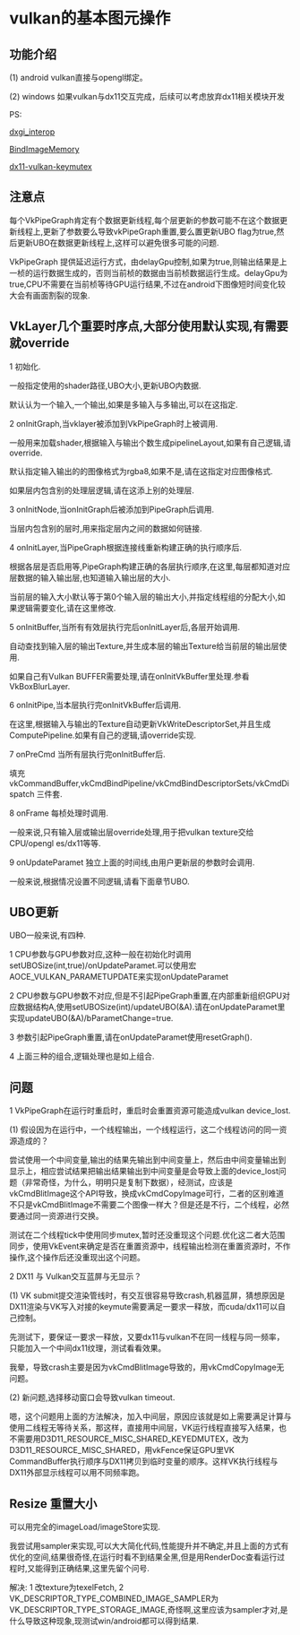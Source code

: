 # vulkan的基本图元操作

## 功能介绍

(1) android vulkan直接与opengl绑定。

(2) windows 如果vulkan与dx11交互完成，后续可以考虑放弃dx11相关模块开发

PS:

[dxgi_interop](https://github.com/krOoze/Hello_Triangle/blob/dxgi_interop/src/WSI/DxgiWsi.h)

[BindImageMemory](https://github.com/roman380/VulkanSdkDemos/blob/d3d11-image-interop/BindImageMemory2/BindImageMemory2.cpp#L154)

[dx11-vulkan-keymutex](https://github.com/KhronosGroup/VK-GL-CTS/blob/master/external/vulkancts/modules/vulkan/synchronization/vktSynchronizationWin32KeyedMutexTests.cpp)

## 注意点

每个VkPipeGraph肯定有个数据更新线程,每个层更新的参数可能不在这个数据更新线程上,更新了参数要么导致vkPipeGraph重置,要么置更新UBO flag为true,然后更新UBO在数据更新线程上,这样可以避免很多可能的问题.

VkPipeGraph 提供延迟运行方式，由delayGpu控制,如果为true,则输出结果是上一桢的运行数据生成的，否则当前桢的数据由当前桢数据运行生成。delayGpu为true,CPU不需要在当前桢等待GPU运行结果,不过在android下图像短时间变化较大会有画面割裂的现象.

## VkLayer几个重要时序点,大部分使用默认实现,有需要就override

1 初始化.

一般指定使用的shader路径,UBO大小,更新UBO内数据.

默认认为一个输入,一个输出,如果是多输入与多输出,可以在这指定.

2 onInitGraph,当vklayer被添加到VkPipeGraph时上被调用.

一般用来加载shader,根据输入与输出个数生成pipelineLayout,如果有自己逻辑,请override.

默认指定输入输出的的图像格式为rgba8,如果不是,请在这指定对应图像格式.

如果层内包含别的处理层逻辑,请在这添上别的处理层.

3 onInitNode,当onInitGraph后被添加到PipeGraph后调用.

当层内包含别的层时,用来指定层内之间的数据如何链接.

4 onInitLayer,当PipeGraph根据连接线重新构建正确的执行顺序后.

根据各层是否启用等,PipeGraph构建正确的各层执行顺序,在这里,每层都知道对应层数据的输入输出层,也知道输入输出层的大小.

当前层的输入大小默认等于第0个输入层的输出大小,并指定线程组的分配大小,如果逻辑需要变化,请在这里修改.

5 onInitBuffer,当所有有效层执行完后onInitLayer后,各层开始调用.

自动查找到输入层的输出Texture,并生成本层的输出Texture给当前层的输出层使用.

如果自己有Vulkan BUFFER需要处理,请在onInitVkBuffer里处理.参看VkBoxBlurLayer.

6 onInitPipe,当本层执行完onInitVkBuffer后调用.

在这里,根据输入与输出的Texture自动更新VkWriteDescriptorSet,并且生成ComputePipeline.如果有自己的逻辑,请override实现.

7 onPreCmd 当所有层执行完onInitBuffer后.

填充vkCommandBuffer,vkCmdBindPipeline/vkCmdBindDescriptorSets/vkCmdDispatch 三件套.

8 onFrame 每桢处理时调用.

一般来说,只有输入层或输出层override处理,用于把vulkan texture交给CPU/opengl es/dx11等等.

9 onUpdateParamet 独立上面的时间线,由用户更新层的参数时会调用.

一般来说,根据情况设置不同逻辑,请看下面章节UBO.

## UBO更新

UBO一般来说,有四种.

1 CPU参数与GPU参数对应,这种一般在初始化时调用setUBOSize(int,true)/onUpdateParamet.可以使用宏AOCE_VULKAN_PARAMETUPDATE来实现onUpdateParamet

2 CPU参数与GPU参数不对应,但是不引起PipeGraph重置,在内部重新组织GPU对应数据结构A,使用setUBOSize(int)/updateUBO(&A).请在onUpdateParamet里实现updateUBO(&A)/bParametChange=true.

3 参数引起PipeGraph重置,请在onUpdateParamet使用resetGraph().

4 上面三种的组合,逻辑处理也是如上组合.

## 问题

1 VkPipeGraph在运行时重启时，重启时会重置资源可能造成vulkan device_lost.

(1) 假设因为在运行中，一个线程输出，一个线程运行，这二个线程访问的同一资源造成的？

尝试使用一个中间变量,输出的结果先输出到中间变量上，然后由中间变量输出到显示上，相应尝试结果把输出结果输出到中间变量是会导致上面的device_lost问题（非常奇怪，为什么，明明只是复制下数据），经测试，应该是vkCmdBlitImage这个API导致，换成vkCmdCopyImage可行，二者的区别难道不只是vkCmdBlitImage不需要二个图像一样大？但是还是不行，二个线程，必然要通过同一资源进行交换。

测试在二个线程tick中使用同步mutex,暂时还没重现这个问题.优化这二者大范围同步，使用VkEvent来确定是否在重置资源中，线程输出检测在重置资源时，不作操作,这个操作后还没重现出这个问题。

2 DX11 与 Vulkan交互蓝屏与无显示？

(1) VK submit提交渲染管线时，有交互很容易导致crash,机器蓝屏，猜想原因是DX11渲染与VK写入对接的keymute需要满足一要求一释放，而cuda/dx11可以自己控制。

先测试下，要保证一要求一释放，又要dx11与vulkan不在同一线程与同一频率，只能加入一个中间dx11纹理，测试看看效果。

我晕，导致crash主要是因为vkCmdBlitImage导致的，用vkCmdCopyImage无问题。

(2) 新问题,选择移动窗口会导致vulkan timeout.

嗯，这个问题用上面的方法解决，加入中间层，原因应该就是如上需要满足计算与使用二线程无等待关系，那这样，直接用中间层，VK运行线程直接写入结果，也不需要用D3D11_RESOURCE_MISC_SHARED_KEYEDMUTEX，改为D3D11_RESOURCE_MISC_SHARED，用vkFence保证GPU里VK CommandBuffer执行顺序与DX11拷贝到临时变量的顺序。这样VK执行线程与DX11外部显示线程可以用不同频率跑。

## Resize 重置大小

可以用完全的imageLoad/imageStore实现.

我尝试用sampler来实现,可以大大简化代码,性能提升并不确定,并且上面的方式有优化的空间,结果很奇怪,在运行时看不到结果全黑,但是用RenderDoc查看运行过程时,又能得到正确结果,这里先留个问号.

解决: 1 改texture为texelFetch, 2 VK_DESCRIPTOR_TYPE_COMBINED_IMAGE_SAMPLER为VK_DESCRIPTOR_TYPE_STORAGE_IMAGE,奇怪啊,这里应该为sampler才对,是什么导致这种现象,现测试win/android都可以得到结果.

